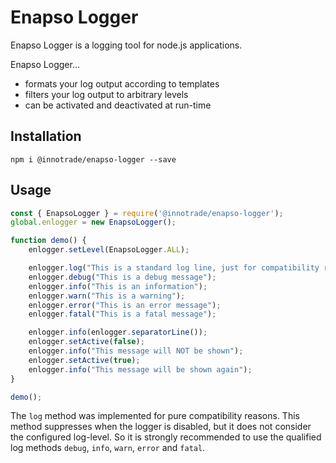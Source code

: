 # Enapso Logger

Enapso Logger is a logging tool for node.js applications.

Enapso Logger...
* formats your log output according to templates
* filters your log output to arbitrary levels
* can be activated and deactivated at run-time

## Installation

```
npm i @innotrade/enapso-logger --save
```

## Usage

```javascript
const { EnapsoLogger } = require('@innotrade/enapso-logger');
global.enlogger = new EnapsoLogger();

function demo() {
	enlogger.setLevel(EnapsoLogger.ALL);

	enlogger.log("This is a standard log line, just for compatibility reasons");
	enlogger.debug("This is a debug message");
	enlogger.info("This is an information");
	enlogger.warn("This is a warning");
	enlogger.error("This is an error message");
	enlogger.fatal("This is a fatal message");

	enlogger.info(enlogger.separatorLine());
	enlogger.setActive(false);
	enlogger.info("This message will NOT be shown");
	enlogger.setActive(true);
	enlogger.info("This message will be shown again");
}

demo();
```

The ```log``` method was implemented for pure compatibility reasons.
This method suppresses when the logger is disabled, but it does not consider the configured log-level.
So it is strongly recommended to use the qualified log methods ```debug```, ```info```, ```warn```, ```error``` and ```fatal```.